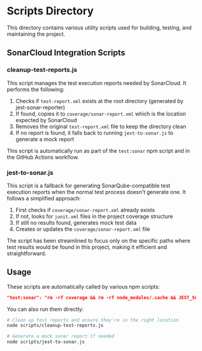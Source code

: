 # Scripts Directory

This directory contains various utility scripts used for building, testing, and maintaining the project.

## SonarCloud Integration Scripts

### cleanup-test-reports.js

This script manages the test execution reports needed by SonarCloud. It performs the following:

1. Checks if `test-report.xml` exists at the root directory (generated by jest-sonar-reporter)
2. If found, copies it to `coverage/sonar-report.xml` which is the location expected by SonarCloud
3. Removes the original `test-report.xml` file to keep the directory clean
4. If no report is found, it falls back to running `jest-to-sonar.js` to generate a mock report

This script is automatically run as part of the `test:sonar` npm script and in the GitHub Actions workflow.

### jest-to-sonar.js

This script is a fallback for generating SonarQube-compatible test execution reports when the normal test process doesn't generate one. It follows a simplified approach:

1. First checks if `coverage/sonar-report.xml` already exists
2. If not, looks for `junit.xml` files in the project coverage structure
3. If still no results found, generates mock test data
4. Creates or updates the `coverage/sonar-report.xml` file

The script has been streamlined to focus only on the specific paths where test results would be found in this project, making it efficient and straightforward.

## Usage

These scripts are automatically called by various npm scripts:

```json
"test:sonar": "rm -rf coverage && rm -rf node_modules/.cache && JEST_SONAR_REPORTER_OUTPUT_DIR='./coverage' JEST_SONAR_REPORTER_OUTPUT_NAME='sonar-report.xml' npm run test --workspace=apps/web -- --coverage --testResultsProcessor=jest-sonar-reporter && npm run test --workspace=apps/api -- --coverage --testResultsProcessor=jest-sonar-reporter && find coverage/apps -name \"lcov.info\" -exec cat {} \\; > coverage/lcov.info && node scripts/cleanup-test-reports.js"
```

You can also run them directly:

```bash
# Clean up test reports and ensure they're in the right location
node scripts/cleanup-test-reports.js

# Generate a mock sonar report if needed
node scripts/jest-to-sonar.js
```

